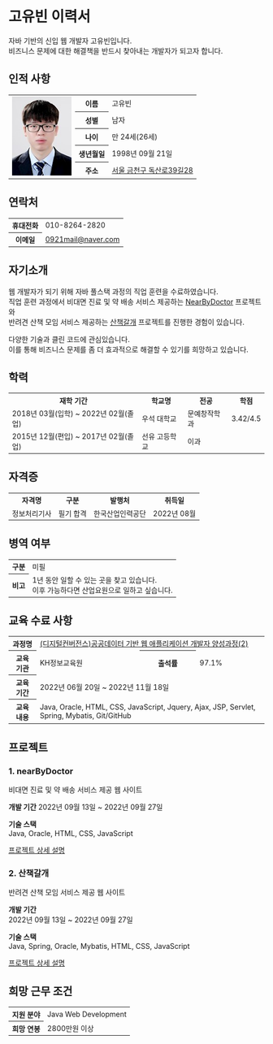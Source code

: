 <h1>고유빈 이력서</h1>

자바 기반의 신입 웹 개발자 고유빈입니다.  
비즈니스 문제에 대한 해결책을 반드시 찾아내는 개발자가 되고자 합니다.  
  
<h2>인적 사항</h2>
<table>
  <tr>
    <td rowspan="5">
      <img src="https://github.com/fgjkqm20/resume/blob/main/image/profile.png" width="117" height="156px">
    </td>
    <th>이름</th>
    <td>고유빈</td>
  </tr>
  <tr>
    <th>성별</th>
    <td>남자</td>
  </tr>
  <tr>
    <th>나이</th>
    <td>만 24세(26세)</td>
  </tr>
  <tr>
    <th>생년월일</th>
    <td>1998년 09월 21일</td>
  </tr>
  <tr>
    <th>주소</th>
    <td><a href="https://goo.gl/maps/9rJS4sjK3whZA5s36">서울 금천구 독산로39길28</a></td>
  </tr>
</table> 
  
<h2>연락처</h2> 
<table>
  <tr>
    <th>휴대전화</th>
    <td>010-8264-2820</td>
  </tr>
  <tr>
    <th>이메일</th>
    <td><a href="mailto:0921mail@naver.com">0921mail@naver.com</a></td>
  </tr>
</table>   
  
<h2>자기소개</h2>

웹 개발자가 되기 위해 자바 풀스택 과정의 직업 훈련을 수료하였습니다.  
직업 훈련 과정에서 비대면 진료 및 약 배송 서비스 제공하는 
[NearByDoctor](https://github.com/fgjkqm20/semi-project) 프로젝트와  
반려견 산책 모임 서비스 제공하는 [산책갈개](https://github.com/fgjkqm20/final-project)
프로젝트를 진행한 경험이 있습니다.  
  
다양한 기술과 클린 코드에 관심있습니다.  
이를 통해 비즈니스 문제를 좀 더 효과적으로 해결할 수 있기를 희망하고 있습니다.  

<h2>학력</h2>
<table>
  <tr>
    <th>재학 기간</th>
    <th>학교명</th>
    <th>전공</th>
    <th>학점</th>
  </tr>
  <tr>
    <td>2018년 03월(입학) ~ 2022년 02월(졸업)</td>
    <td>우석 대학교</td>
    <td>문예창작학과</td>
    <td>3.42/4.5</td>
  </tr>
  <tr>
    <td>2015년 12월(편입) ~ 2017년 02월(졸업)</td>
    <td>선유 고등학교</td>
    <td>이과</td>
    <td></td>
  </tr>
</table>
  
<h2>자격증</h2>
<table>
  <tr>
    <th>자격명</th>
    <th>구분</th>
    <th>발행처</th>
    <th>취득일</th>
    
  </tr>
  <tr>
    <td>정보처리기사</td>
    <td>필기 합격</td>
    <td>한국산업인력공단</td>
    <td>2022년 08월</td>
  </tr>
</table>
  
<h2>병역 여부</h2>
<table>
  <tr>
    <th>구분</th>
    <td>미필</td>
  </tr>
  <tr>
    <th>비고</th>
    <td>
      1년 동안 일할 수 있는 곳을 찾고 있습니다.<br>
      이후 가능하다면 산업요원으로 일하고 싶습니다.
    </td>
  </tr>
</table>
  
<h2>교육 수료 사항</h2>
<table>
  <tr>
    <th>과정명</th>
    <td colspan="3"><a href="https://url.kr/q6dumw">(디지털컨버전스)공공데이터 기반 웹 애플리케이션 개발자 양성과정(2)</a></td>
  </tr>
  <tr>
    <th>교육 기관</th>
    <td>KH정보교육원</td>
    <th>출석률</th>
    <td>97.1%</td>
  </tr>
  <tr>
    <th>교육 기간</th>
    <td colspan="3">2022년 06월 20일 ~ 2022년 11월 18일</td>
  </tr>
  <tr>
    <th>교육 내용</th>
    <td colspan="3">Java, Oracle, HTML, CSS, JavaScript, Jquery, Ajax, JSP, Servlet, Spring, Mybatis, Git/GitHub</td>
  </tr>
</table>

## 프로젝트
  
### 1. nearByDoctor
비대면 진료 및 약 배송 서비스 제공 웹 사이트  
  
**개발 기간**
2022년 09월 13일 ~ 2022년 09월 27일  
  
**기술 스택**  
Java, Oracle, HTML, CSS, JavaScript  
  
[프로젝트 상세 설명](https://github.com/fgjkqm20/semi-project)
  
### 2. 산책갈개
반려견 산책 모임 서비스 제공 웹 사이트  
  
**개발 기간**  
2022년 09월 13일 ~ 2022년 09월 27일  
  
**기술 스택**  
Java, Spring, Oracle, Mybatis, HTML, CSS, JavaScript  
  
[프로젝트 상세 설명](https://github.com/fgjkqm20/final-project)

<h2>희망 근무 조건</h2>
<table>
  <tr>
    <th>지원 분야</th>
    <td>Java Web Development</td>
  </tr>  
  <tr>
    <th>희망 연봉</th>
    <td>2800만원 이상</td>
  </tr>  
</table>
